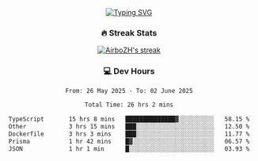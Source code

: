 
<div align="center">
  <a href="https://git.io/typing-svg"><img src="https://readme-typing-svg.demolab.com?font=Fira+Code&size=30&pause=1000&color=33F7F5&center=true&vCenter=true&width=435&lines=Hi+there+%F0%9F%91%8B+I+am+AirboZH+;Welcome+to+my+Github" alt="Typing SVG" /></a>

<h3>🔥 Streak Stats</h3>

<!-- GitHub Readme Streak Stats - https://github.com/DenverCoder1/github-readme-streak-stats -->
<p>
  <a href="https://github.com/DenverCoder1/github-readme-streak-stats">
    <img title="🔥 Get streak stats for your profile at git.io/streak-stats" alt="AirboZH's streak" src="https://streak-stats.demolab.com/?user=AirboZH&theme=monokai-metallian&hide_border=true"/>
  </a>
</p>

<h3>💻 Dev Hours</h3>
<!--START_SECTION:waka-->

```txt
From: 26 May 2025 - To: 02 June 2025

Total Time: 26 hrs 2 mins

TypeScript       15 hrs 8 mins   ██████████████▓░░░░░░░░░░   58.15 %
Other            3 hrs 15 mins   ███░░░░░░░░░░░░░░░░░░░░░░   12.50 %
Dockerfile       3 hrs 3 mins    ███░░░░░░░░░░░░░░░░░░░░░░   11.77 %
Prisma           1 hr 42 mins    █▓░░░░░░░░░░░░░░░░░░░░░░░   06.57 %
JSON             1 hr 1 min      █░░░░░░░░░░░░░░░░░░░░░░░░   03.93 %
```

<!--END_SECTION:waka-->
</div>  
